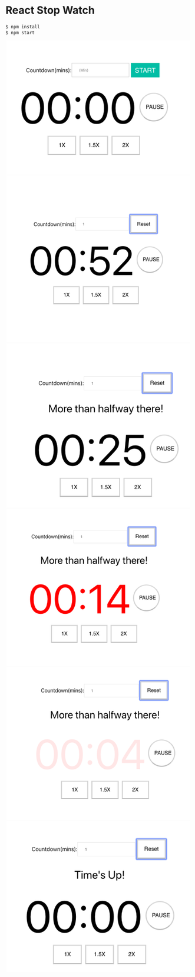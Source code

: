 # React Stop Watch

    $ npm install
    $ npm start


<div align="center">
    <img src="/screenshots/ScreenShot1.png" width="500px"</img> 
    <img src="/screenshots/ScreenShot2.png" width="500px"</img> 
    <img src="/screenshots/ScreenShot3.png" width="500px"</img> 
    <img src="/screenshots/ScreenShot4.png" width="500px"</img> 
    <img src="/screenshots/ScreenShot5.png" width="500px"</img> 
    <img src="/screenshots/ScreenShot6.png" width="500px"</img> 

</div>

